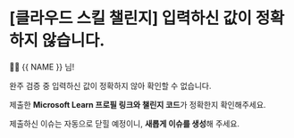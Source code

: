 # [클라우드 스킬 챌린지] 입력하신 값이 정확하지 않습니다.

👋🏼 {{ NAME }} 님!

완주 검증 중 입력하신 값이 정확하지 않아 확인할 수 없습니다.

제출한 **Microsoft Learn 프로필 링크와 챌린지 코드**가 정확한지 확인해주세요.

제출하신 이슈는 자동으로 닫힐 예정이니, **새롭게 이슈를 생성**해 주세요.
